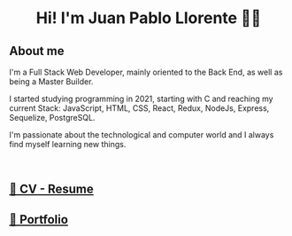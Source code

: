 <h1 align="center">Hi! I'm Juan Pablo Llorente 👋🏽 </h1>

## About me

<p align="left">
I'm a Full Stack Web Developer, mainly oriented to the Back End, as well as being a Master Builder.

I started studying programming in 2021, starting with C and reaching my current Stack: JavaScript, HTML, CSS, React, Redux, NodeJs, Express, Sequelize, PostgreSQL.

I'm passionate about the technological and computer world and I always find myself learning new things.
</p>
<br>

## [📄 CV - Resume](https://juanpll-cv.vercel.app)

## [💼 Portfolio](https://juanpll.vercel.app)
